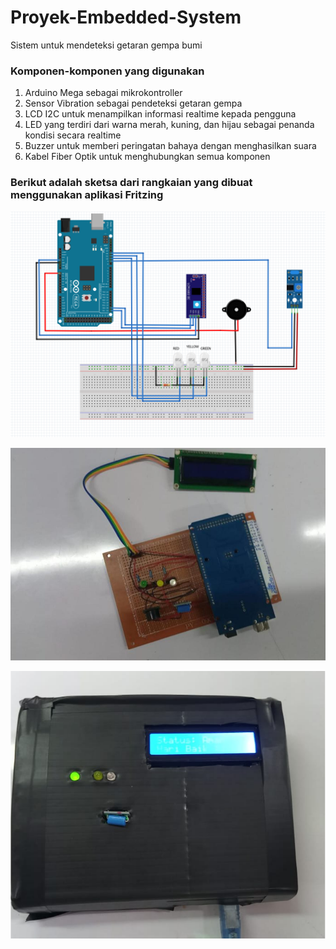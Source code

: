 # Proyek-Embedded-System
Sistem untuk mendeteksi getaran gempa bumi

### Komponen-komponen yang digunakan
1. Arduino Mega sebagai mikrokontroller
2. Sensor Vibration sebagai pendeteksi getaran gempa
3. LCD I2C untuk menampilkan informasi realtime kepada pengguna
4. LED yang terdiri dari warna merah, kuning, dan hijau sebagai penanda kondisi secara realtime
5. Buzzer untuk memberi peringatan bahaya dengan menghasilkan suara
6. Kabel Fiber Optik untuk menghubungkan semua komponen

### Berikut adalah sketsa dari rangkaian yang dibuat menggunakan aplikasi Fritzing

![Sketsa Rangkaian](https://raw.githubusercontent.com/cyntiadebora/Proyek-Embedded-System/2aa27c3bd156ee8f1234eb72a1b92c1786a2c64d/Picture1.png)

![Sketsa Rangkaian](https://github.com/cyntiadebora/Proyek-Embedded-System/blob/main/Picture2.png?raw=true)

![Sketsa Rangkaian](https://raw.githubusercontent.com/cyntiadebora/Proyek-Embedded-System/cfae2f9d310caf8f84340595970bf90ed8aac3cf/Picture3.png)


